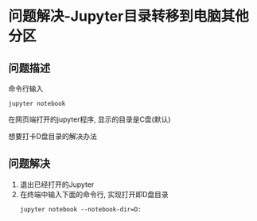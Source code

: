 # 问题解决-Jupyter目录转移到电脑其他分区

## 问题描述
命令行输入
```ssh
jupyter notebook
```
在网页端打开的jupyter程序, 显示的目录是C盘(默认)

想要打卡D盘目录的解决办法

## 问题解决
1. 退出已经打开的Jupyter
2. 在终端中输入下面的命令行, 实现打开即D盘目录
    ```ssh
    jupyter notebook --notebook-dir=D:
    ```
    




